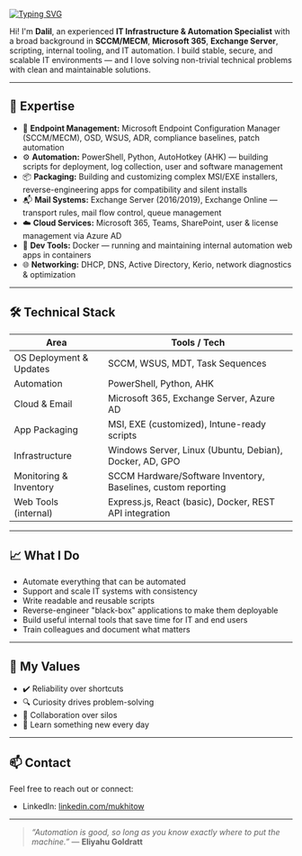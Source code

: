 [![Typing SVG](https://readme-typing-svg.demolab.com?font=Fira+Code&pause=1000&width=435&lines=Hi+Everyone;%F0%9F%91%A8%E2%80%8D%F0%9F%92%BB+About+Me)](https://git.io/typing-svg)

Hi! I'm **Dalil**, an experienced **IT Infrastructure & Automation Specialist** with a broad background in **SCCM/MECM**, **Microsoft 365**, **Exchange Server**, scripting, internal tooling, and IT automation. I build stable, secure, and scalable IT environments — and I love solving non-trivial technical problems with clean and maintainable solutions.

---

## 🧠 Expertise

- 🎯 **Endpoint Management:** Microsoft Endpoint Configuration Manager (SCCM/MECM), OSD, WSUS, ADR, compliance baselines, patch automation
- ⚙️ **Automation:** PowerShell, Python, AutoHotkey (AHK) — building scripts for deployment, log collection, user and software management
- 📦 **Packaging:** Building and customizing complex MSI/EXE installers, reverse-engineering apps for compatibility and silent installs
- 📬 **Mail Systems:** Exchange Server (2016/2019), Exchange Online — transport rules, mail flow control, queue management
- ☁️ **Cloud Services:** Microsoft 365, Teams, SharePoint, user & license management via Azure AD
- 🐳 **Dev Tools:** Docker — running and maintaining internal automation web apps in containers
- 🌐 **Networking:** DHCP, DNS, Active Directory, Kerio, network diagnostics & optimization

---

## 🛠 Technical Stack

| Area                     | Tools / Tech                                                      |
|--------------------------|-------------------------------------------------------------------|
| OS Deployment & Updates  | SCCM, WSUS, MDT, Task Sequences                                  |
| Automation               | PowerShell, Python, AHK                                           |
| Cloud & Email            | Microsoft 365, Exchange Server, Azure AD                         |
| App Packaging            | MSI, EXE (customized), Intune-ready scripts                      |
| Infrastructure           | Windows Server, Linux (Ubuntu, Debian), Docker, AD, GPO          |
| Monitoring & Inventory   | SCCM Hardware/Software Inventory, Baselines, custom reporting     |
| Web Tools (internal)     | Express.js, React (basic), Docker, REST API integration          |

---

## 📈 What I Do

- Automate everything that can be automated  
- Support and scale IT systems with consistency  
- Write readable and reusable scripts  
- Reverse-engineer "black-box" applications to make them deployable  
- Build useful internal tools that save time for IT and end users  
- Train colleagues and document what matters

---

## 🧩 My Values

- ✔️ Reliability over shortcuts  
- 🔍 Curiosity drives problem-solving  
- 🤝 Collaboration over silos  
- 📘 Learn something new every day  

---

## 📫 Contact

Feel free to reach out or connect:

- LinkedIn: [linkedin.com/mukhitow](www.linkedin.com/in/mukhitow)

---

> _“Automation is good, so long as you know exactly where to put the machine.”_ — **Eliyahu Goldratt**
